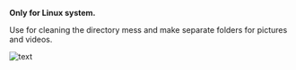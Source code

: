 **Only for Linux system.**

Use for cleaning the directory mess and make separate folders for pictures and videos.

![text](https://img.shields.io/badge/Experiment-blue.svg)
